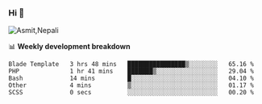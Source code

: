 ### Hi 👋

![Asmit,Nepali](https://media.giphy.com/media/L8K62iTDkzGX6/giphy.gif)
<!--
**asmit99nepali/asmit99nepali** is a ✨ _special_ ✨ repository because its `README.md` (this file) appears on your GitHub profile.

Here are some ideas to get you started:

- 🔭 I’m currently working on ...
- 🌱 I’m currently learning ...
- 👯 I’m looking to collaborate on ...
- 🤔 I’m looking for help with ...
- 💬 Ask me about ...
- 📫 How to reach me: ...
- 😄 Pronouns: ...
- ⚡ Fun fact: ...
-->


📊 **Weekly development breakdown**
<!--START_SECTION:waka-->

```text
Blade Template   3 hrs 48 mins   ████████████████▒░░░░░░░░   65.16 %
PHP              1 hr 41 mins    ███████▒░░░░░░░░░░░░░░░░░   29.04 %
Bash             14 mins         █░░░░░░░░░░░░░░░░░░░░░░░░   04.10 %
Other            4 mins          ▒░░░░░░░░░░░░░░░░░░░░░░░░   01.17 %
SCSS             0 secs          ░░░░░░░░░░░░░░░░░░░░░░░░░   00.20 %
```

<!--END_SECTION:waka-->

